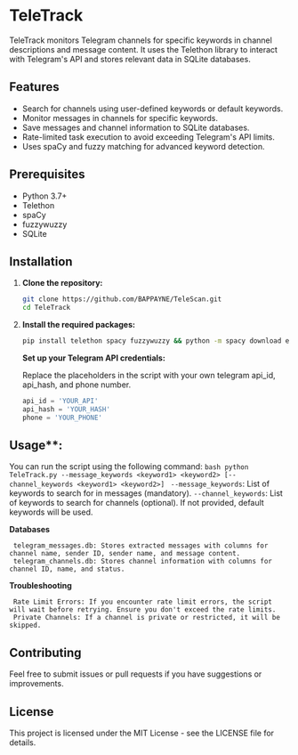 # TeleTrack

TeleTrack monitors Telegram channels for specific keywords in channel descriptions and message content. It uses the Telethon library to interact with Telegram's API and stores relevant data in SQLite databases.

## Features

- Search for channels using user-defined keywords or default keywords.
- Monitor messages in channels for specific keywords.
- Save messages and channel information to SQLite databases.
- Rate-limited task execution to avoid exceeding Telegram's API limits.
- Uses spaCy and fuzzy matching for advanced keyword detection.

## Prerequisites

- Python 3.7+
- Telethon
- spaCy
- fuzzywuzzy
- SQLite

## Installation

1. **Clone the repository:**

   ```bash
   git clone https://github.com/BAPPAYNE/TeleScan.git
   cd TeleTrack
   ```
2. **Install the required packages:**
   ```bash
   pip install telethon spacy fuzzywuzzy && python -m spacy download en_core_web_sm
   ```
   **Set up your Telegram API credentials:**

   Replace the placeholders in the script with your own telegram api_id, api_hash, and phone number.

   ```python
   api_id = 'YOUR_API'
   api_hash = 'YOUR_HASH'
   phone = 'YOUR_PHONE'
   ```

## Usage**:</br>
   You can run the script using the following command:
    ```bash
    python TeleTrack.py --message_keywords <keyword1> <keyword2> [--channel_keywords <keyword1> <keyword2>]
    ```
     `--message_keywords`: List of keywords to search for in messages (mandatory).
     `--channel_keywords`: List of keywords to search for channels (optional). If not provided, default keywords will be used.

   **Databases**

     telegram_messages.db: Stores extracted messages with columns for channel name, sender ID, sender name, and message content.
     telegram_channels.db: Stores channel information with columns for channel ID, name, and status.

   **Troubleshooting**
   
     Rate Limit Errors: If you encounter rate limit errors, the script will wait before retrying. Ensure you don't exceed the rate limits.
     Private Channels: If a channel is private or restricted, it will be skipped.

## Contributing
   Feel free to submit issues or pull requests if you have suggestions or improvements.

## License
   This project is licensed under the MIT License - see the LICENSE file for details.

